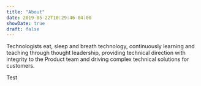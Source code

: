 ```yaml
---
title: "About"
date: 2019-05-22T10:29:46-04:00
showDate: true
draft: false
---
```


Technologists eat, sleep and breath technology, continuously learning and teaching through thought leadership, providing technical direction with integrity to the Product team and driving complex technical solutions for customers.

Test